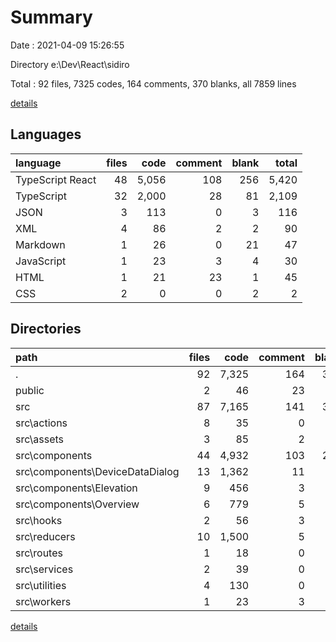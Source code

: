 # Summary

Date : 2021-04-09 15:26:55

Directory e:\Dev\React\sidiro

Total : 92 files,  7325 codes, 164 comments, 370 blanks, all 7859 lines

[details](details.md)

## Languages
| language | files | code | comment | blank | total |
| :--- | ---: | ---: | ---: | ---: | ---: |
| TypeScript React | 48 | 5,056 | 108 | 256 | 5,420 |
| TypeScript | 32 | 2,000 | 28 | 81 | 2,109 |
| JSON | 3 | 113 | 0 | 3 | 116 |
| XML | 4 | 86 | 2 | 2 | 90 |
| Markdown | 1 | 26 | 0 | 21 | 47 |
| JavaScript | 1 | 23 | 3 | 4 | 30 |
| HTML | 1 | 21 | 23 | 1 | 45 |
| CSS | 2 | 0 | 0 | 2 | 2 |

## Directories
| path | files | code | comment | blank | total |
| :--- | ---: | ---: | ---: | ---: | ---: |
| . | 92 | 7,325 | 164 | 370 | 7,859 |
| public | 2 | 46 | 23 | 2 | 71 |
| src | 87 | 7,165 | 141 | 345 | 7,651 |
| src\actions | 8 | 35 | 0 | 6 | 41 |
| src\assets | 3 | 85 | 2 | 2 | 89 |
| src\components | 44 | 4,932 | 103 | 242 | 5,277 |
| src\components\DeviceDataDialog | 13 | 1,362 | 11 | 54 | 1,427 |
| src\components\Elevation | 9 | 456 | 3 | 17 | 476 |
| src\components\Overview | 6 | 779 | 5 | 19 | 803 |
| src\hooks | 2 | 56 | 3 | 4 | 63 |
| src\reducers | 10 | 1,500 | 5 | 42 | 1,547 |
| src\routes | 1 | 18 | 0 | 1 | 19 |
| src\services | 2 | 39 | 0 | 4 | 43 |
| src\utilities | 4 | 130 | 0 | 6 | 136 |
| src\workers | 1 | 23 | 3 | 4 | 30 |

[details](details.md)